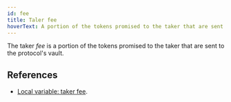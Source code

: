 ```yaml
---
id: fee
title: Taler fee
hoverText: A portion of the tokens promised to the taker that are sent to the protocol's vault.
---
```


The taker _fee_ is a portion of the tokens promised to the taker that are sent to the protocol's vault.

## References
* [Local variable: taker fee](../contracts/technical-references/governance-parameters/local-variables.md#taker-fees).